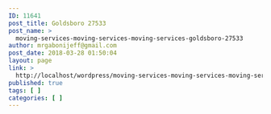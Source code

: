 ```yaml
---
ID: 11641
post_title: Goldsboro 27533
post_name: >
  moving-services-moving-services-moving-services-goldsboro-27533
author: mrgabonijeff@gmail.com
post_date: 2018-03-28 01:50:04
layout: page
link: >
  http://localhost/wordpress/moving-services-moving-services-moving-services-goldsboro-27533/
published: true
tags: [ ]
categories: [ ]
---
```

